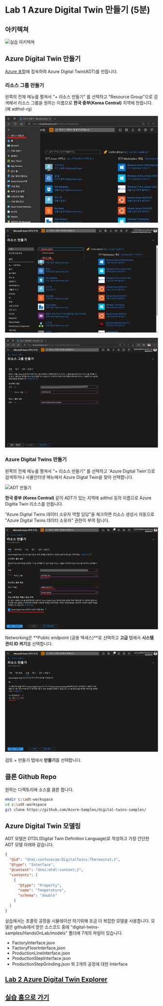 # Lab 1 Azure Digital Twin 만들기 (5분)

## 아키텍쳐 

![실습 아키텍쳐](images/hol-architecture-3_updated.png)

## Azure Digital Twin 만들기 
[Azure 포탈](https://portal.azure.com)에 접속하여 Azure Digital Twin(ADT)를 만듭니다. 

### 리소스 그룹 만들기 

왼쪽의 전체 메뉴를 펼쳐서 "+ 리소스 만들기" 를 선택하고 "Resource Group"으로 검색해서 리소스 그룹을 원하는 이름으로 **한국 중부(Korea Central)** 지역에 만듭니다. (예 adthol-rg)

![리소스그룹 만들기](images/adt-lap1-01.png)

![리소스그룹 만들기](images/adt-lap1-03.png)

![리소스그룹 만들기](images/adtholkm-001.png)

### Azure Digital Twins 만들기

왼쪽의 전체 메뉴를 펼쳐서 "+ 리소스 만들기" 를 선택하고 'Azure Digital Twin'으로 검색하거나 사물인터넷 메뉴에서 Azure Digtal Twin을 찾아 선택합니다. 

![ADT 만들기](images/adt-portal.png)

**한국 중부 (Korea Central)** 같이 ADT가 있는 지역에 adthol 등의 이름으로 Azure Digitla Twin 리소스를 만듭니다.

"Azure Digital Twins 데이터 소유자 역할 담당"을 체크하면 리소스 생성시 자동으로 "Azure Digital Twins 데이터 소유자" 권한이 부여 됩니다.

![ADT 만들기](images/adtholkm-002.png)

Networking은 **Public endpoint (공용 액세스)**로 선택하고 **고급** 탭에서 **시스템 관리 ID 켜기**를 선택합니다. 

![시스템 관리 ID 켜기](images/adtholkm-003.png)

검토 + 만들기 탭에서 **만들기**를 선택합니다.  

## 클론 Github Repo

원하는 디렉토리에 소스를 클론 합니다. 

``` bash
mkdir c:\adt-workspace
cd c:\adt-workspace
git clone https://github.com/Azure-Samples/digital-twins-samples/
```

## Azure Digital Twin 모델링 

ADT 모델은 DTDL(Digital Twin Definition Language)로 작성하고 가장 간단한 ADT 모델 아래와 같습니다. 

``` json
{
  "@id": "dtmi:contosocom:DigitalTwins:Thermostat;1",
  "@type": "Interface",
  "@context": "dtmi:dtdl:context;2",
  "contents": [
    {
      "@type": "Property",
      "name": "Temperature",
      "schema": "double"
    }
  ]
}
```

실습에서는 초콜릿 공장을 시뮬레이션 하기위해 조금 더 복잡한 모델을 사용합니다. 모델은 github에서 받은 소스코드 중에 "digital-twins-samples/HandsOnLab/models" 폴더에 7개의 파일이 있습니다. 

* FactoryInterface.json
* FactoryFloorInterface.json
* ProductionLineInterface.json
* ProductionStepInterface.json
* ProductionStepGrinding.json 외 2개의 공정에 대한 Interface

## [Lab 2 Azure Digital Twin Explorer](lab2-setup-model.md)

## [실습 홈으로 가기](README.md)
